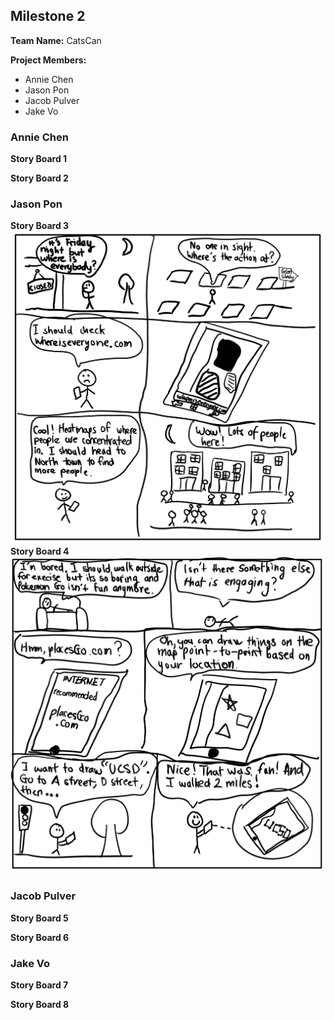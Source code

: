 ## Milestone 2

**Team Name:** CatsCan

**Project Members:**
* Annie Chen
* Jason Pon
* Jacob Pulver
* Jake Vo

### Annie Chen
**Story Board 1**

**Story Board 2**


### Jason Pon
**Story Board 3**
![Storyboard3](/storyboards/storyboard3.png)
**Story Board 4**
![Storyboard4](/storyboards/storyboard4.png)

### Jacob Pulver
**Story Board 5**

**Story Board 6**


### Jake Vo
**Story Board 7**

**Story Board 8**

